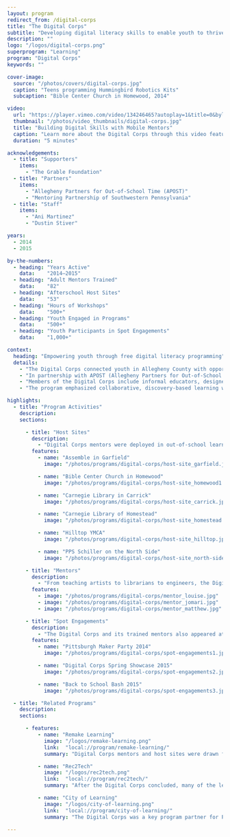 ```yaml
---
layout: program
redirect_from: /digital-corps
title: "The Digital Corps"
subtitle: "Developing digital literacy skills to enable youth to thrive in school, college, and the workforce."
description: ""
logo: "/logos/digital-corps.png"
superprogram: "Learning"
program: "Digital Corps"
keywords: ""

cover-image:
  source: "/photos/covers/digital-corps.jpg"
  caption: "Teens programming Hummingbird Robotics Kits"
  subcaption: "Bible Center Church in Homewood, 2014"

video:
  url: "https://player.vimeo.com/video/134246465?autoplay=1&title=0&byline=0&portrait=0"
  thumbnail: "/photos/video_thumbnails/digital-corps.jpg"
  title: "Building Digital Skills with Mobile Mentors"
  caption: "Learn more about the Digital Corps through this video featurette about the program's activities in one neighborhood near Pittsburgh, Prospect Park."
  duration: "5 minutes"

acknowledgements:
  - title: "Supporters"
    items:
      - "The Grable Foundation"
  - title: "Partners"
    items:
      - "Allegheny Partners for Out-of-School Time (APOST)"
      - "Mentoring Partnership of Southwestern Pennsylvania"
  - title: "Staff"
    items:
      - "Ani Martinez"
      - "Dustin Stiver"

years:
  - 2014
  - 2015

by-the-numbers:
  - heading: "Years Active"
    data:    "2014–2015"
  - heading: "Adult Mentors Trained"
    data:    "82"
  - heading: "Afterschool Host Sites"
    data:    "53"
  - heading: "Hours of Workshops"
    data:    "500+"
  - heading: "Youth Engaged in Programs"
    data:    "500+"
  - heading: "Youth Participants in Spot Engagements"
    data:    "1,000+"

context:
  heading: "Empowering youth through free digital literacy programming"
  details:
    - "The Digital Corps connected youth in Allegheny County with opportunities to develop digital literacy skills and enable them to thrive in school, college, and the workforce by providing free digital learning experiences in afterschool programs."
    - "In partnership with APOST (Allegheny Partners for Out-of-School Time), The Sprout Fund recruited and trained mentors in the effective use of digital learning tools and then matched them with afterschool programs and community centers. Digital Corps members worked side by side with youth ages 10–18 to demystify robotics, code websites, program mobile apps, investigate online privacy, and empower the next generation of digital innovators."
    - "Members of the Digital Corps include informal educators, designers, technologists, scientists, youth workers, college students, and self-taught tinkerers interested in helping more youth develop their digital literacies, skills, and capacities. Many host sites were drawn from APOST's network of out-of-school learning providers serving thousands of children throughout Pittsburgh and Allegheny County."
    - "The program emphasized collaborative, discovery-based learning where students created projects in every session, like simple video games with joysticks made of play dough & foil. Teens completed Digital Corps with online portfolios showcasing their new skills including mobile apps they built and webpages they designed, and they departed with the confidence to explore, investigate, and contribute to the digital world."

highlights:
  - title: "Program Activities"
    description:
    sections:

      - title: "Host Sites"
        description:
          - "Digital Corps mentors were deployed in out-of-school learning sites throughout the city of Pittsburgh and the surrounding communities of Allegheny County. In libraries and afterschool sites, church basements and makerspaces, the Digital Corps engaged learners in free workshops in nearly 40 neighborhood locations in 2014 and 2015."
        features:
          - name: "Assemble in Garfield"
            image: "/photos/programs/digital-corps/host-site_garfield.jpg"

          - name: "Bible Center Church in Homewood"
            image: "/photos/programs/digital-corps/host-site_homewood1.jpg"

          - name: "Carnegie Library in Carrick"
            image: "/photos/programs/digital-corps/host-site_carrick.jpg"

          - name: "Carnegie Library of Homestead"
            image: "/photos/programs/digital-corps/host-site_homestead.jpg"

          - name: "Hilltop YMCA"
            image: "/photos/programs/digital-corps/host-site_hilltop.jpg"

          - name: "PPS Schiller on the North Side"
            image: "/photos/programs/digital-corps/host-site_north-side.jpg"

      - title: "Mentors"
        description:
          - "From teaching artists to librarians to engineers, the Digital Corps included artists, educators, librarians, and technologists who dedicated their time to enhance their own digital literacy skills and help convey them to eager learners."
        features:
          - image: "/photos/programs/digital-corps/mentor_louise.jpg"
          - image: "/photos/programs/digital-corps/mentor_jomari.jpg"
          - image: "/photos/programs/digital-corps/mentor_matthew.jpg"

      - title: "Spot Engagements"
        description:
          - "The Digital Corps and its trained mentors also appeared at pop-up events and summertime maker parties."
        features:
          - name: "Pittsburgh Maker Party 2014"
            image: "/photos/programs/digital-corps/spot-engagements1.jpg"

          - name: "Digital Corps Spring Showcase 2015"
            image: "/photos/programs/digital-corps/spot-engagements2.jpg"

          - name: "Back to School Bash 2015"
            image: "/photos/programs/digital-corps/spot-engagements3.jpg"

  - title: "Related Programs"
    description:
    sections:

      - features:
          - name: "Remake Learning"
            image: "/logos/remake-learning.png"
            link:  "local://program/remake-learning/"
            summary: "Digital Corps mentors and host sites were drawn from the Remake Learning Network, a community of educators and innovators developing new approaches for teaching and learning."

          - name: "Rec2Tech"
            image: "/logos/rec2tech.png"
            link:  "local://program/rec2tech/"
            summary: "After the Digital Corps concluded, many of the lessons learned on digital literacy skills development were incorporated into the Rec2Tech demonstration week."

          - name: "City of Learning"
            image: "/logos/city-of-learning.png"
            link:  "local://program/city-of-learning/"
            summary: "The Digital Corps was a key program partner for Pittsburgh City of Learning and issued digital badges for skills like webmaking and dispositions like collaboration."

---
```

